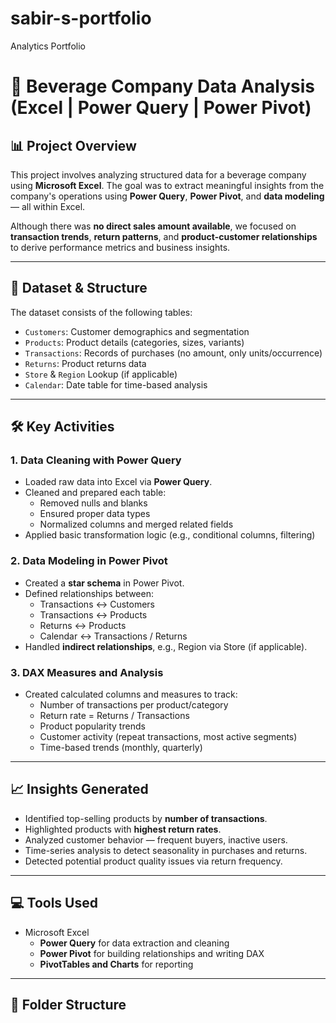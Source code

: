 # sabir-s-portfolio
Analytics Portfolio

# 🧃 Beverage Company Data Analysis (Excel | Power Query | Power Pivot)

## 📊 Project Overview

This project involves analyzing structured data for a beverage company using **Microsoft Excel**. The goal was to extract meaningful insights from the company's operations using **Power Query**, **Power Pivot**, and **data modeling** — all within Excel.

Although there was **no direct sales amount available**, we focused on **transaction trends**, **return patterns**, and **product-customer relationships** to derive performance metrics and business insights.

---

## 🧱 Dataset & Structure

The dataset consists of the following tables:

- `Customers`: Customer demographics and segmentation
- `Products`: Product details (categories, sizes, variants)
- `Transactions`: Records of purchases (no amount, only units/occurrence)
- `Returns`: Product returns data
- `Store` & `Region` Lookup (if applicable)
- `Calendar`: Date table for time-based analysis

---

## 🛠 Key Activities

### 1. **Data Cleaning with Power Query**
- Loaded raw data into Excel via **Power Query**.
- Cleaned and prepared each table:
  - Removed nulls and blanks
  - Ensured proper data types
  - Normalized columns and merged related fields
- Applied basic transformation logic (e.g., conditional columns, filtering)

### 2. **Data Modeling in Power Pivot**
- Created a **star schema** in Power Pivot.
- Defined relationships between:
  - Transactions ↔ Customers
  - Transactions ↔ Products
  - Returns ↔ Products
  - Calendar ↔ Transactions / Returns
- Handled **indirect relationships**, e.g., Region via Store (if applicable).

### 3. **DAX Measures and Analysis**
- Created calculated columns and measures to track:
  - Number of transactions per product/category
  - Return rate = Returns / Transactions
  - Product popularity trends
  - Customer activity (repeat transactions, most active segments)
  - Time-based trends (monthly, quarterly)

---

## 📈 Insights Generated

- Identified top-selling products by **number of transactions**.
- Highlighted products with **highest return rates**.
- Analyzed customer behavior — frequent buyers, inactive users.
- Time-series analysis to detect seasonality in purchases and returns.
- Detected potential product quality issues via return frequency.

---

## 💻 Tools Used

- Microsoft Excel
  - **Power Query** for data extraction and cleaning
  - **Power Pivot** for building relationships and writing DAX
  - **PivotTables and Charts** for reporting

---

## 📁 Folder Structure

